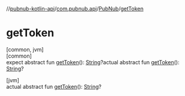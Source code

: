 //[pubnub-kotlin-api](../../../index.md)/[com.pubnub.api](../index.md)/[PubNub](index.md)/[getToken](get-token.md)

# getToken

[common, jvm]\
[common]\
expect abstract fun [getToken](get-token.md)(): [String](https://kotlinlang.org/api/core/kotlin-stdlib/kotlin/-string/index.html)?actual abstract fun [getToken](get-token.md)(): [String](https://kotlinlang.org/api/core/kotlin-stdlib/kotlin/-string/index.html)?

[jvm]\
actual abstract fun [getToken](get-token.md)(): [String](https://kotlinlang.org/api/core/kotlin-stdlib/kotlin/-string/index.html)?
